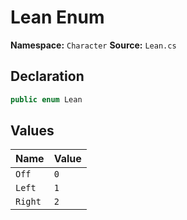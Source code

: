 # Lean Enum

**Namespace:** `Character`
**Source:** `Lean.cs`

## Declaration

```csharp
public enum Lean
```

## Values

| Name | Value |
|------|-------|
| `Off` | `0` |
| `Left` | `1` |
| `Right` | `2` |

